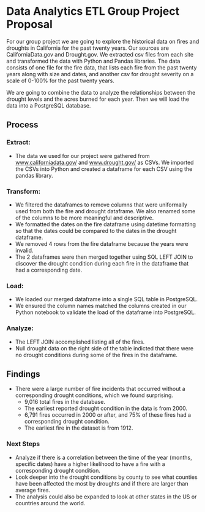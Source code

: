 <h1>Data Analytics ETL Group Project Proposal</h1>

For our group project we are going to explore the historical data on fires and droughts in California for the past twenty years. Our sources are CaliforniaData.gov and Drought.gov. We extracted csv files from each site and transformed the data with Python and Pandas libraries. The data consists of one file for the fire data, that lists each fire from the past twenty years along with size and dates, and another csv for drought severity on a scale of 0-100% for the past twenty years. 

We are going to combine the data to analyze the relationships between the drought levels and the acres burned for each year. Then we will load the data into a PostgreSQL database.

## Process

### Extract:
* The data we used for our project were gathered from www.californiadata.gov/ and www.drought.gov/ as CSVs. We imported the CSVs into Python and created a dataframe for each CSV using the pandas library.

### Transform:
* We filtered the dataframes to remove columns that were uniformally used from both the fire and drought dataframe. We also renamed some of the columns to be more meaningful and descriptive.
* We formatted the dates on the fire dataframe using datetime formatting so that the dates could be compared to the dates in the drought dataframe.
* We removed 4 rows from the fire dataframe because the years were invalid.
* The 2 dataframes were then merged together using SQL LEFT JOIN to discover the drought condition during each fire in the dataframe that had a corresponding date.

### Load:
* We loaded our merged dataframe into a single SQL table in PostgreSQL.
* We ensured the column names matched the columns created in our Python notebook to validate the load of the dataframe into PostgreSQL.

### Analyze:
* The LEFT JOIN accomplished listing all of the fires.
* Null drought data on the right side of the table indicted that there were no drought conditions during some of the fires in the dataframe.

## Findings
* There were a large number of fire incidents that occurred without a corresponding drought conditions, which we found surprising.
  * 9,016 total fires in the database.
  * The earliest reported drought condition in the data is from 2000.
  * 6,791 fires occurred in 2000 or after, and 75% of these fires had a corresponding drought condition.
  * The earliest fire in the dataset is from 1912.

### Next Steps
* Analyze if there is a correlation between the time of the year (months, specific dates) have a higher likelihood to have a fire with a corresponding drought condition.
* Look deeper into the drought conditions by county to see what counties have been affected the most by droughts and if there are larger than average fires.
* The analysis could also be expanded to look at other states in the US or countries around the world.
